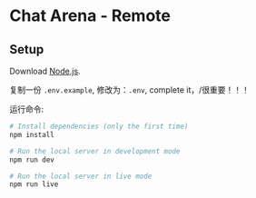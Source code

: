# Chat Arena - Remote

## Setup

Download [Node.js](https://nodejs.org/en/download/).

复制一份 `.env.example`,  修改为：`.env`, complete it，/很重要！！！

运行命令:

``` bash
# Install dependencies (only the first time)
npm install

# Run the local server in development mode
npm run dev

# Run the local server in live mode
npm run live
```
